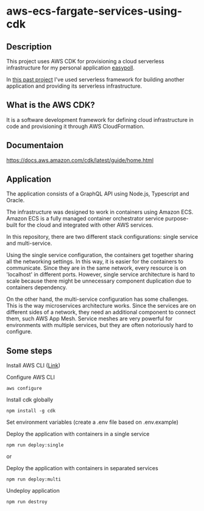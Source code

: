 # aws-ecs-fargate-services-using-cdk
## Description 
This project uses AWS CDK for provisioning a cloud serverless infrastructure for my personal application [easypoll](https://github.com/antonio-junior/easypoll-graphql).

In [this past project](https://github.com/antonio-junior/serverless-project) I've used serverless framework for building another application and providing its serverless infrastructure. 

## What is the AWS CDK?
It is a software development framework for defining cloud infrastructure in code and provisioning it through AWS CloudFormation.

## Documentaion
https://docs.aws.amazon.com/cdk/latest/guide/home.html

## Application
The application consists of a GraphQL API using Node.js, Typescript and Oracle.  

The infrastructure was designed to work in containers using Amazon ECS. Amazon ECS is a fully managed container orchestrator service purpose-built for the cloud and integrated with other AWS services.  

In this repository, there are two different stack configurations: single service and multi-service.  

Using the single service configuration, the containers get together sharing all the networking settings. In this way, it is easier for the containers to communicate. Since they are in the same network, every resource is on 'localhost' in different ports. However, single service architecture is hard to scale because there might be unnecessary component duplication due to containers dependency.  

On the other hand, the multi-service configuration has some challenges. This is the way microservices architecture works. Since the services are on different sides of a network, they need an additional component to connect them, such AWS App Mesh. Service meshes are very powerful for environments with multiple services, but they are often notoriously hard to configure.

## Some steps

Install AWS CLI ([Link](
https://docs.aws.amazon.com/pt_br/cli/latest/userguide/cli-chap-install.html))

Configure AWS CLI
```
aws configure
```
Install cdk globally
```
npm install -g cdk
````

Set environment variables (create a .env file based on .env.example)

Deploy the application with containers in a single service
```
npm run deploy:single
```
or 

Deploy the application with containers in separated services
```
npm run deploy:multi
```

Undeploy application
```
npm run destroy
```
